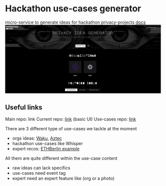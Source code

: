 # Hackathon use-cases generator

micro-service to generate ideas for hackathon privacy-projects
[docs](https://github.com/web3privacy/docs/blob/main/src/content/docs/projects/hackathon-use-cases-generator.md)
![alt text](https://github.com/web3privacy/docs/blob/main/src/content/docs/assets/privacy%20idea%20generator.png)

## Useful links

Main repo: link
Current repo: [link](https://github.com/hackyguru/web3privacy-ideas) (basic UI)
Use-cases repo: [link](https://github.com/web3privacy/web3privacy/blob/main/Market%20overview/Ethereum%20Ecosystem/Hackathon%20projects.md)

There are 3 different type of use-cases we tackle at the moment
- orgs ideas: [Waku](https://github.com/waku-org/ideas/), [Aztec](https://github.com/AztecProtocol/dev-rel/blob/main/hackathons/INSPIRATION.md)
- hackathon use-cases like Whisper
- expert recos: [ETHBerlin example](https://cryptpad.fr/pad/#/2/pad/view/sKQtC07xhA5jHvs9cnnBz+rOl74ds9WUPjuusf6y7us/)

All them are quite different within the use-case content
- raw ideas can lack specifics
- use-cases need event tag
- expert need an expert feature like (org or a photo)
